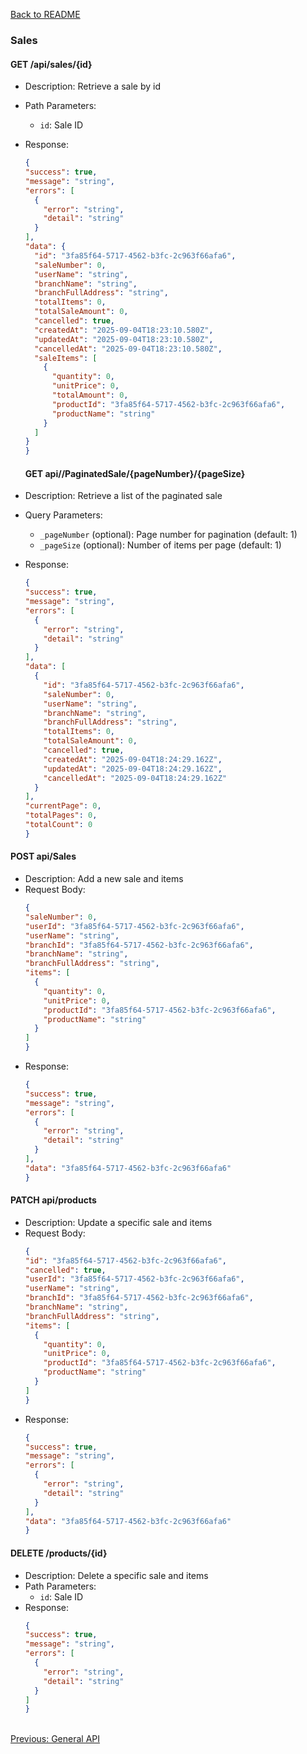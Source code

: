 [Back to README](../README.md)

### Sales

#### GET /api/sales/{id}
- Description: Retrieve a sale by id
- Path Parameters:
  - `id`: Sale ID
- Response: 
  ```json
  {
  "success": true,
  "message": "string",
  "errors": [
    {
      "error": "string",
      "detail": "string"
    }
  ],
  "data": {
    "id": "3fa85f64-5717-4562-b3fc-2c963f66afa6",
    "saleNumber": 0,
    "userName": "string",
    "branchName": "string",
    "branchFullAddress": "string",
    "totalItems": 0,
    "totalSaleAmount": 0,
    "cancelled": true,
    "createdAt": "2025-09-04T18:23:10.580Z",
    "updatedAt": "2025-09-04T18:23:10.580Z",
    "cancelledAt": "2025-09-04T18:23:10.580Z",
    "saleItems": [
      {
        "quantity": 0,
        "unitPrice": 0,
        "totalAmount": 0,
        "productId": "3fa85f64-5717-4562-b3fc-2c963f66afa6",
        "productName": "string"
      }
    ]
  }
  }
  ```

  #### GET api//PaginatedSale/{pageNumber}/{pageSize}
- Description: Retrieve a list of the paginated sale
- Query Parameters:
  - `_pageNumber` (optional): Page number for pagination (default: 1)
  - `_pageSize` (optional): Number of items per page (default: 1)
- Response: 
  ```json
  {
  "success": true,
  "message": "string",
  "errors": [
    {
      "error": "string",
      "detail": "string"
    }
  ],
  "data": [
    {
      "id": "3fa85f64-5717-4562-b3fc-2c963f66afa6",
      "saleNumber": 0,
      "userName": "string",
      "branchName": "string",
      "branchFullAddress": "string",
      "totalItems": 0,
      "totalSaleAmount": 0,
      "cancelled": true,
      "createdAt": "2025-09-04T18:24:29.162Z",
      "updatedAt": "2025-09-04T18:24:29.162Z",
      "cancelledAt": "2025-09-04T18:24:29.162Z"
    }
  ],
  "currentPage": 0,
  "totalPages": 0,
  "totalCount": 0
  }
  ```

#### POST api/Sales
- Description: Add a new sale and items
- Request Body:
  ```json
  {
  "saleNumber": 0,
  "userId": "3fa85f64-5717-4562-b3fc-2c963f66afa6",
  "userName": "string",
  "branchId": "3fa85f64-5717-4562-b3fc-2c963f66afa6",
  "branchName": "string",
  "branchFullAddress": "string",
  "items": [
    {
      "quantity": 0,
      "unitPrice": 0,
      "productId": "3fa85f64-5717-4562-b3fc-2c963f66afa6",
      "productName": "string"
    }
  ]
  }
  ```
- Response: 
  ```json
  {
  "success": true,
  "message": "string",
  "errors": [
    {
      "error": "string",
      "detail": "string"
    }
  ],
  "data": "3fa85f64-5717-4562-b3fc-2c963f66afa6"
  }
  ```

#### PATCH api/products
- Description: Update a specific sale and items
- Request Body:
  ```json
  {
  "id": "3fa85f64-5717-4562-b3fc-2c963f66afa6",
  "cancelled": true,
  "userId": "3fa85f64-5717-4562-b3fc-2c963f66afa6",
  "userName": "string",
  "branchId": "3fa85f64-5717-4562-b3fc-2c963f66afa6",
  "branchName": "string",
  "branchFullAddress": "string",
  "items": [
    {
      "quantity": 0,
      "unitPrice": 0,
      "productId": "3fa85f64-5717-4562-b3fc-2c963f66afa6",
      "productName": "string"
    }
  ]
  }
  ```
- Response: 
  ```json
  {
  "success": true,
  "message": "string",
  "errors": [
    {
      "error": "string",
      "detail": "string"
    }
  ],
  "data": "3fa85f64-5717-4562-b3fc-2c963f66afa6"
  }
  ```

#### DELETE /products/{id}
- Description: Delete a specific sale and items
- Path Parameters:
  - `id`: Sale ID
- Response: 
  ```json
  {
  "success": true,
  "message": "string",
  "errors": [
    {
      "error": "string",
      "detail": "string"
    }
  ]
  }
  ```

<br>
<div style="display: flex; justify-content: space-between;">
  <a href="./general-api.md">Previous: General API</a>
</div>
